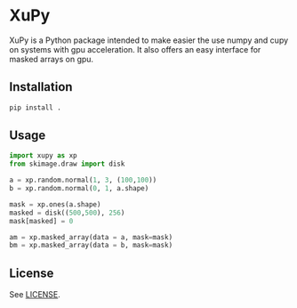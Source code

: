 # XuPy

XuPy is a Python package intended to make easier the use numpy and cupy on systems with gpu acceleration.
It also offers an easy interface for masked arrays on gpu.

## Installation

```bash
pip install .
```

## Usage

```python
import xupy as xp
from skimage.draw import disk

a = xp.random.normal(1, 3, (100,100))
b = xp.random.normal(0, 1, a.shape)

mask = xp.ones(a.shape)
masked = disk((500,500), 256)
mask[masked] = 0

am = xp.masked_array(data = a, mask=mask)
bm = xp.masked_array(data = b, mask=mask)
```

## License

See [LICENSE](LICENSE).
